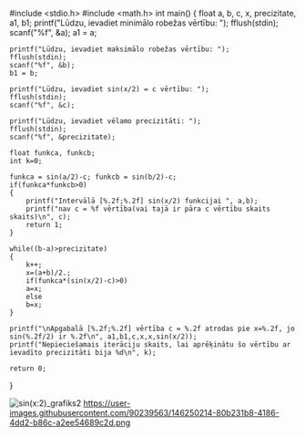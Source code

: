 #include <stdio.h>
#include <math.h>
int main()
{
    float a, b, c, x, precizitate, a1, b1;
    printf("Lūdzu, ievadiet minimālo robežas vērtību: ");
    fflush(stdin);
    scanf("%f", &a);
    a1 = a;

    printf("Lūdzu, ievadiet maksimālo robežas vērtību: ");
    fflush(stdin);
    scanf("%f", &b);
    b1 = b;

    printf("Lūdzu, ievadiet sin(x/2) = c vērtību: ");
    fflush(stdin);
    scanf("%f", &c);

    printf("Lūdzu, ievadiet vēlamo precizitāti: ");
    fflush(stdin);
    scanf("%f", &precizitate);

    float funkca, funkcb;
    int k=0;

    funkca = sin(a/2)-c; funkcb = sin(b/2)-c;
    if(funkca*funkcb>0)
    {
        printf("Intervālā [%.2f;%.2f] sin(x/2) funkcijai ", a,b);
        printf("nav c = %f vērtība(vai tajā ir pāra c vērtību skaits skaits)\n", c);
        return 1;
    }

    while((b-a)>precizitate)
    {
        k++;
        x=(a+b)/2.;
        if(funkca*(sin(x/2)-c)>0)
        a=x;
        else
        b=x;
    }

    printf("\nApgabalā [%.2f;%.2f] vērtība c = %.2f atrodas pie x=%.2f, jo sin(%.2f/2) ir %.2f\n", a1,b1,c,x,x,sin(x/2));
    printf("Nepieciešamais iterāciju skaits, lai aprēķinātu šo vērtību ar ievadīto precizitāti bija %d\n", k);

    return 0;
}

![sin(x:2)_grafiks2](https://user-images.githubusercontent.com/90239563/146250214-80b231b8-4186-4dd2-b86c-a2ee54689c2d.png)
https://user-images.githubusercontent.com/90239563/146250214-80b231b8-4186-4dd2-b86c-a2ee54689c2d.png
